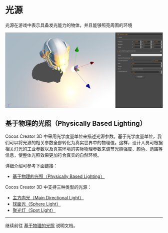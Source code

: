 # 光源

光源在游戏中表示具备发光能力的物体，并且能够照亮周围的环境

![light scene](light/lighting.png)

## 基于物理的光照（Physically Based Lighting）

Cocos Creator 3D 中采用光学度量单位来描述光源参数。基于光学度量单位，我们可以将光源的相关参数全部转化为真实世界中的物理值。这样，设计人员可根据相关灯光的工业参数以及真实环境的实际物理参数来调节光照强度、颜色、范围等信息，使整体光照效果更加符合真实的自然环境。

详细介绍可参考下面链接：
- [基于物理的光照（Physically Based Lighting）](light/pbr-lighting.md)

Cocos Creator 3D 中支持三种类型的光源：
- [主方向光（Main Directional Light）](light/dir-light.md)
- [球面光（Sphere Light）](light/sphere-light.md)
- [聚光灯（Spot Light）](light/spot-light.md)

---

继续前往 [基于物理的光照](light/pbr-lighting.md) 说明文档。
